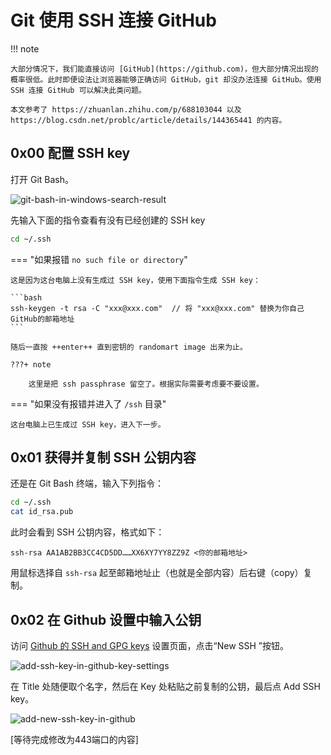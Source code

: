 # Git 使用 SSH 连接 GitHub

!!! note

    大部分情况下，我们能直接访问 [GitHub](https://github.com)，但大部分情况出现的概率很低。此时即便设法让浏览器能够正确访问 GitHub，git 却没办法连接 GitHub。使用 SSH 连接 GitHub 可以解决此类问题。
    
    本文参考了 https://zhuanlan.zhihu.com/p/688103044 以及 https://blog.csdn.net/problc/article/details/144365441 的内容。



## 0x00 配置 SSH key

打开 Git Bash。

![git-bash-in-windows-search-result](C:\Users\ricky\source\blog\docs\img\git-bash-in-windows-search-result.png)

先输入下面的指令查看有没有已经创建的 SSH key

```bash
cd ~/.ssh
```

=== "如果报错 `no such file or directory`"

    这是因为这台电脑上没有生成过 SSH key，使用下面指令生成 SSH key：
    
    ```bash
    ssh-keygen -t rsa -C "xxx@xxx.com"  // 将 "xxx@xxx.com" 替换为你自己GitHub的邮箱地址
    ```
    
    随后一直按 ++enter++ 直到密钥的 randomart image 出来为止。
    
    ???+ note
    
        这里是把 ssh passphrase 留空了。根据实际需要考虑要不要设置。


=== "如果没有报错并进入了 `/ssh` 目录"

    这台电脑上已生成过 SSH key，进入下一步。


## 0x01 获得并复制 SSH 公钥内容

还是在 Git Bash 终端，输入下列指令：

```bash
cd ~/.ssh
cat id_rsa.pub
```

此时会看到 SSH 公钥内容，格式如下：

```
ssh-rsa AA1AB2BB3CC4CD5DD……XX6XY7YY8ZZ9Z <你的邮箱地址>
```

用鼠标选择自 `ssh-rsa` 起至邮箱地址止（也就是全部内容）后右键（copy）复制。

## 0x02 在 Github 设置中输入公钥

访问 [Github 的 SSH and GPG keys](https://github.com/settings/keys) 设置页面，点击“New SSH ”按钮。

![add-ssh-key-in-github-key-settings](C:\Users\ricky\source\blog\docs\img\add-ssh-key-in-github-key-settings.png)

在 Title 处随便取个名字，然后在 Key 处粘贴之前复制的公钥，最后点 Add SSH key。

![add-new-ssh-key-in-github](C:\Users\ricky\source\blog\docs\img\add-new-ssh-key-in-github.png)



[等待完成修改为443端口的内容]
